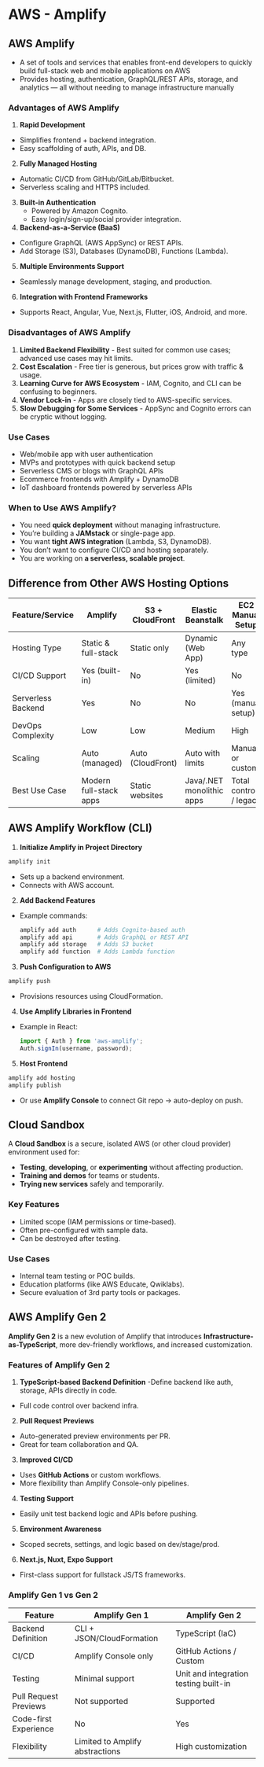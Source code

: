 # AWS - Amplify

## AWS Amplify

- A set of tools and services that enables front-end developers to quickly build full-stack web and mobile applications on AWS
- Provides hosting, authentication, GraphQL/REST APIs, storage, and analytics — all without needing to manage infrastructure manually

### Advantages of AWS Amplify

1. **Rapid Development**
  - Simplifies frontend + backend integration.
  - Easy scaffolding of auth, APIs, and DB.
2. **Fully Managed Hosting**
  - Automatic CI/CD from GitHub/GitLab/Bitbucket.
  - Serverless scaling and HTTPS included.
3. **Built-in Authentication**
   - Powered by Amazon Cognito.
   - Easy login/sign-up/social provider integration.
4. **Backend-as-a-Service (BaaS)**
  - Configure GraphQL (AWS AppSync) or REST APIs.
  - Add Storage (S3), Databases (DynamoDB), Functions (Lambda).
5. **Multiple Environments Support**
  - Seamlessly manage development, staging, and production.
6. **Integration with Frontend Frameworks**
  - Supports React, Angular, Vue, Next.js, Flutter, iOS, Android, and more.

### Disadvantages of AWS Amplify

1. **Limited Backend Flexibility** - Best suited for common use cases; advanced use cases may hit limits.
2. **Cost Escalation** - Free tier is generous, but prices grow with traffic & usage.
3. **Learning Curve for AWS Ecosystem** - IAM, Cognito, and CLI can be confusing to beginners.
4. **Vendor Lock-in** - Apps are closely tied to AWS-specific services.
5. **Slow Debugging for Some Services** - AppSync and Cognito errors can be cryptic without logging.

### Use Cases
- Web/mobile app with user authentication
- MVPs and prototypes with quick backend setup
- Serverless CMS or blogs with GraphQL APIs
- Ecommerce frontends with Amplify + DynamoDB
- IoT dashboard frontends powered by serverless APIs

### When to Use AWS Amplify?

- You need **quick deployment** without managing infrastructure.
- You’re building a **JAMstack** or single-page app.
- You want **tight AWS integration** (Lambda, S3, DynamoDB).
- You don’t want to configure CI/CD and hosting separately.
- You are working on **a serverless, scalable project**.

## Difference from Other AWS Hosting Options
| Feature/Service | **Amplify**  | **S3 + CloudFront** | **Elastic Beanstalk**  | **EC2 Manual Setup** |
|---|---|---|---|---|
| Hosting Type  | Static & full-stack | Static only| Dynamic (Web App) | Any type |
| CI/CD Support | Yes (built-in) | No | Yes (limited) | No |
| Serverless Backend | Yes | No  | No  | Yes (manual setup) |
| DevOps Complexity  | Low  | Low | Medium  | High  |
| Scaling | Auto (managed) | Auto (CloudFront) | Auto with limits | Manual or custom  |
| Best Use Case | Modern full-stack apps | Static websites | Java/.NET monolithic apps | Total control / legacy |

## AWS Amplify Workflow (CLI)
1. **Initialize Amplify in Project Directory**

  ```bash
  amplify init
  ```

  - Sets up a backend environment.
  - Connects with AWS account.

2. **Add Backend Features**

  - Example commands:

    ```bash
    amplify add auth      # Adds Cognito-based auth
    amplify add api       # Adds GraphQL or REST API
    amplify add storage   # Adds S3 bucket
    amplify add function  # Adds Lambda function
    ```

3. **Push Configuration to AWS**

  ```bash
  amplify push
  ```

  - Provisions resources using CloudFormation.

4. **Use Amplify Libraries in Frontend**

  - Example in React:

    ```javascript
    import { Auth } from 'aws-amplify';
    Auth.signIn(username, password);
    ```

5. **Host Frontend**

  ```bash
  amplify add hosting
  amplify publish
  ```

  - Or use **Amplify Console** to connect Git repo → auto-deploy on push.

## Cloud Sandbox

A **Cloud Sandbox** is a secure, isolated AWS (or other cloud provider) environment used for:

- **Testing**, **developing**, or **experimenting** without affecting production.
- **Training and demos** for teams or students.
- **Trying new services** safely and temporarily.

### Key Features

- Limited scope (IAM permissions or time-based).
- Often pre-configured with sample data.
- Can be destroyed after testing.

### Use Cases

- Internal team testing or POC builds.
- Education platforms (like AWS Educate, Qwiklabs).
- Secure evaluation of 3rd party tools or packages.

## AWS Amplify Gen 2

**Amplify Gen 2** is a new evolution of Amplify that introduces **Infrastructure-as-TypeScript**, more dev-friendly workflows, and increased customization.

### Features of Amplify Gen 2

1. **TypeScript-based Backend Definition**
  -Define backend like auth, storage, APIs directly in code.
  - Full code control over backend infra.

2. **Pull Request Previews**
  - Auto-generated preview environments per PR.
  - Great for team collaboration and QA.

3. **Improved CI/CD**
  - Uses **GitHub Actions** or custom workflows.
  - More flexibility than Amplify Console-only pipelines.

4. **Testing Support**

  - Easily unit test backend logic and APIs before pushing.

5. **Environment Awareness**

  - Scoped secrets, settings, and logic based on dev/stage/prod.

6. **Next.js, Nuxt, Expo Support**

  - First-class support for fullstack JS/TS frameworks.

### Amplify Gen 1 vs Gen 2

| Feature | **Amplify Gen 1** | **Amplify Gen 2** |
|---|---|---|
| Backend Definition | CLI + JSON/CloudFormation | TypeScript (IaC) |
| CI/CD | Amplify Console only | GitHub Actions / Custom |
| Testing | Minimal support | Unit and integration testing built-in |
| Pull Request Previews | Not supported | Supported |
| Code-first Experience | No | Yes |
| Flexibility | Limited to Amplify abstractions | High customization |
